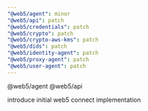 ```yaml
---
"@web5/agent": minor
"@web5/api": patch
"@web5/credentials": patch
"@web5/crypto": patch
"@web5/crypto-aws-kms": patch
"@web5/dids": patch
"@web5/identity-agent": patch
"@web5/proxy-agent": patch
"@web5/user-agent": patch
---
```


@web5/agent
@web5/api

introduce initial web5 connect implementation
